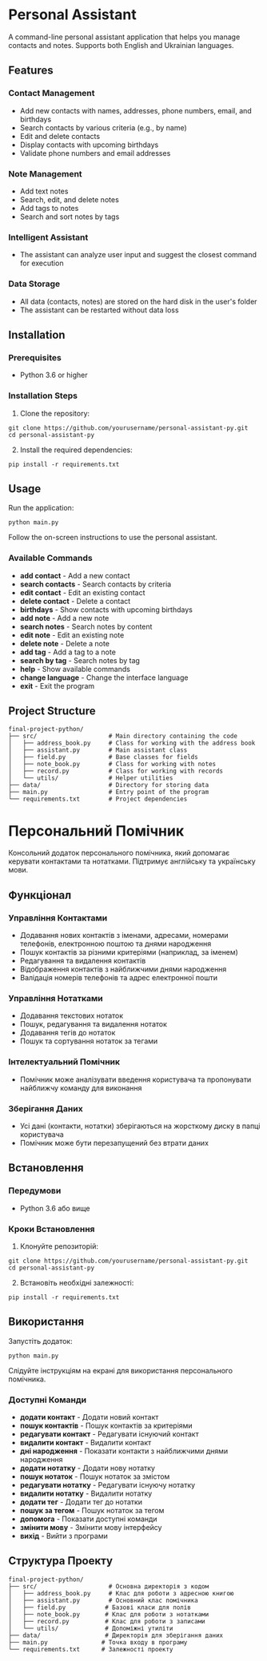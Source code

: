 # Personal Assistant

A command-line personal assistant application that helps you manage contacts and notes. Supports both English and Ukrainian languages.

## Features

### Contact Management

- Add new contacts with names, addresses, phone numbers, email, and birthdays
- Search contacts by various criteria (e.g., by name)
- Edit and delete contacts
- Display contacts with upcoming birthdays
- Validate phone numbers and email addresses

### Note Management

- Add text notes
- Search, edit, and delete notes
- Add tags to notes
- Search and sort notes by tags

### Intelligent Assistant

- The assistant can analyze user input and suggest the closest command for execution

### Data Storage

- All data (contacts, notes) are stored on the hard disk in the user's folder
- The assistant can be restarted without data loss

## Installation

### Prerequisites

- Python 3.6 or higher

### Installation Steps

1. Clone the repository:

```
git clone https://github.com/yourusername/personal-assistant-py.git
cd personal-assistant-py
```

2. Install the required dependencies:

```
pip install -r requirements.txt
```

## Usage

Run the application:

```
python main.py
```

Follow the on-screen instructions to use the personal assistant.

### Available Commands

- **add contact** - Add a new contact
- **search contacts** - Search contacts by criteria
- **edit contact** - Edit an existing contact
- **delete contact** - Delete a contact
- **birthdays** - Show contacts with upcoming birthdays
- **add note** - Add a new note
- **search notes** - Search notes by content
- **edit note** - Edit an existing note
- **delete note** - Delete a note
- **add tag** - Add a tag to a note
- **search by tag** - Search notes by tag
- **help** - Show available commands
- **change language** - Change the interface language
- **exit** - Exit the program

## Project Structure

```
final-project-python/
├── src/                    # Main directory containing the code
│   ├── address_book.py     # Class for working with the address book
│   ├── assistant.py        # Main assistant class
│   ├── field.py            # Base classes for fields
│   ├── note_book.py        # Class for working with notes
│   ├── record.py           # Class for working with records
│   └── utils/              # Helper utilities
├── data/                   # Directory for storing data
├── main.py                 # Entry point of the program
└── requirements.txt        # Project dependencies
```

# Персональний Помічник

Консольний додаток персонального помічника, який допомагає керувати контактами та нотатками. Підтримує англійську та українську мови.

## Функціонал

### Управління Контактами

- Додавання нових контактів з іменами, адресами, номерами телефонів, електронною поштою та днями народження
- Пошук контактів за різними критеріями (наприклад, за іменем)
- Редагування та видалення контактів
- Відображення контактів з найближчими днями народження
- Валідація номерів телефонів та адрес електронної пошти

### Управління Нотатками

- Додавання текстових нотаток
- Пошук, редагування та видалення нотаток
- Додавання тегів до нотаток
- Пошук та сортування нотаток за тегами

### Інтелектуальний Помічник

- Помічник може аналізувати введення користувача та пропонувати найближчу команду для виконання

### Зберігання Даних

- Усі дані (контакти, нотатки) зберігаються на жорсткому диску в папці користувача
- Помічник може бути перезапущений без втрати даних

## Встановлення

### Передумови

- Python 3.6 або вище

### Кроки Встановлення

1. Клонуйте репозиторій:

```
git clone https://github.com/yourusername/personal-assistant-py.git
cd personal-assistant-py
```

2. Встановіть необхідні залежності:

```
pip install -r requirements.txt
```

## Використання

Запустіть додаток:

```
python main.py
```

Слідуйте інструкціям на екрані для використання персонального помічника.

### Доступні Команди

- **додати контакт** - Додати новий контакт
- **пошук контактів** - Пошук контактів за критеріями
- **редагувати контакт** - Редагувати існуючий контакт
- **видалити контакт** - Видалити контакт
- **дні народження** - Показати контакти з найближчими днями народження
- **додати нотатку** - Додати нову нотатку
- **пошук нотаток** - Пошук нотаток за змістом
- **редагувати нотатку** - Редагувати існуючу нотатку
- **видалити нотатку** - Видалити нотатку
- **додати тег** - Додати тег до нотатки
- **пошук за тегом** - Пошук нотаток за тегом
- **допомога** - Показати доступні команди
- **змінити мову** - Змінити мову інтерфейсу
- **вихід** - Вийти з програми

## Структура Проекту

```
final-project-python/
├── src/                    # Основна директорія з кодом
│   ├── address_book.py     # Клас для роботи з адресною книгою
│   ├── assistant.py        # Основний клас помічника
│   ├── field.py           # Базові класи для полів
│   ├── note_book.py       # Клас для роботи з нотатками
│   ├── record.py          # Клас для роботи з записами
│   └── utils/             # Допоміжні утиліти
├── data/                  # Директорія для зберігання даних
├── main.py               # Точка входу в програму
└── requirements.txt      # Залежності проекту
```
